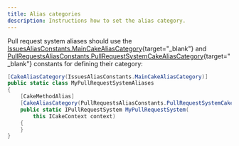```yaml
---
title: Alias categories
description: Instructions how to set the alias category.
---
```


Pull request system aliases should use the [IssuesAliasConstants.MainCakeAliasCategory](https://cakebuild.net/api/Cake.Issues/IssuesAliasConstants/41CCADF8){target="_blank"}
and [PullRequestsAliasConstants.PullRequestSystemCakeAliasCategory](https://cakebuild.net/api/Cake.Issues.PullRequests/PullRequestsAliasConstants/B4C013A1){target="_blank"}
constants for defining their category:

```csharp
[CakeAliasCategory(IssuesAliasConstants.MainCakeAliasCategory)]
public static class MyPullRequestSystemAliases
{
    [CakeMethodAlias]
    [CakeAliasCategory(PullRequestsAliasConstants.PullRequestSystemCakeAliasCategory)]
    public static IPullRequestSystem MyPullRequestSystem(
        this ICakeContext context)
    {
    }
}
```

